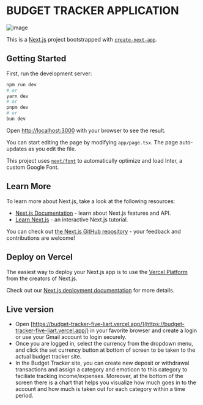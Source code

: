 # BUDGET TRACKER APPLICATION

![image](https://github.com/user-attachments/assets/439c59d6-5a81-47ef-9371-99ab13df9cb4)

This is a [Next.js](https://nextjs.org/) project bootstrapped with [`create-next-app`](https://github.com/vercel/next.js/tree/canary/packages/create-next-app).

## Getting Started

First, run the development server:

```bash
npm run dev
# or
yarn dev
# or
pnpm dev
# or
bun dev
```

Open [http://localhost:3000](http://localhost:3000) with your browser to see the result.

You can start editing the page by modifying `app/page.tsx`. The page auto-updates as you edit the file.

This project uses [`next/font`](https://nextjs.org/docs/basic-features/font-optimization) to automatically optimize and load Inter, a custom Google Font.

## Learn More

To learn more about Next.js, take a look at the following resources:

- [Next.js Documentation](https://nextjs.org/docs) - learn about Next.js features and API.
- [Learn Next.js](https://nextjs.org/learn) - an interactive Next.js tutorial.

You can check out [the Next.js GitHub repository](https://github.com/vercel/next.js/) - your feedback and contributions are welcome!

## Deploy on Vercel

The easiest way to deploy your Next.js app is to use the [Vercel Platform](https://vercel.com/new?utm_medium=default-template&filter=next.js&utm_source=create-next-app&utm_campaign=create-next-app-readme) from the creators of Next.js.

Check out our [Next.js deployment documentation](https://nextjs.org/docs/deployment) for more details.

## Live version
- Open [https://budget-tracker-five-liart.vercel.app/](https://budget-tracker-five-liart.vercel.app/) in your favorite browser and create a login or use your Gmail account to login securely. 
- Once you are logged in, select the currency from the dropdown menu, and click the set currency button at bottom of screen to be taken to the actual budget tracker site.
- In the Budget Tracker site, you can create new deposit or withdrawal transactions and assign a category and emoticon to this category to faciliate tracking income/expenses. Moreover, at the bottom of the screen there is a chart that helps you visualize how much goes in to the account and how much is taken out for each category within a time period.
